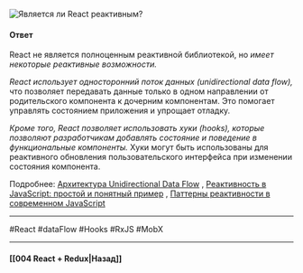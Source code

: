 ![Является ли React реактивным?](https://youtu.be/DgevxmyzymQ?t=291)

#### Ответ

React не является полноценным реактивной библиотекой, но *имеет некоторые реактивные возможности.*

*React использует односторонний поток данных (unidirectional data flow),* что позволяет передавать данные только в одном направлении от родительского компонента к дочерним компонентам. Это помогает управлять состоянием приложения и упрощает отладку.

*Кроме того, React позволяет использовать хуки (hooks), которые позволяют разработчикам добавлять состояние и поведение в функциональные компоненты.* Хуки могут быть использованы для реактивного обновления пользовательского интерфейса при изменении состояния компонента.

Подробнее: [Архитектура Unidirectional Data Flow](https://habr.com/ru/articles/353590/) , [Реактивность в JavaScript: простой и понятный пример](https://habr.com/ru/companies/ruvds/articles/418633/) , [Паттерны реактивности в современном JavaScript](https://habr.com/ru/articles/757770/)

____
#React #dataFlow #Hooks #RxJS #MobX

____

#### [[004 React + Redux|Назад]]